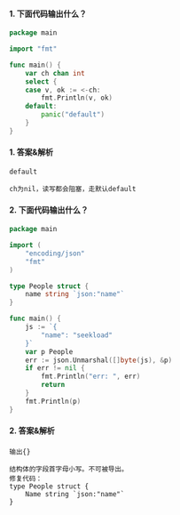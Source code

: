 #### 1. 下面代码输出什么？

```go
package main

import "fmt"

func main() {
	var ch chan int
	select {
	case v, ok := <-ch:
		fmt.Println(v, ok)
	default:
		panic("default")
	}
}
```

#### 1. 答案&解析

```text
default

ch为nil，读写都会阻塞，走默认default
```

#### 2. 下面代码输出什么？

```go
package main

import (
	"encoding/json"
	"fmt"
)

type People struct {
	name string `json:"name"`
}

func main() {
	js := `{
		"name": "seekload"
	}`
	var p People
	err := json.Unmarshal([]byte(js), &p)
	if err != nil {
		fmt.Println("err: ", err)
		return
	}
	fmt.Println(p)
}
```

#### 2. 答案&解析

```text
输出{}

结构体的字段首字母小写。不可被导出。
修复代码：
type People struct {
	Name string `json:"name"`
}
```
